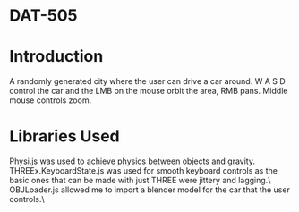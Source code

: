 # DAT-505

# Introduction

A randomly generated city where the user can drive a car around.  W A S D control the car and the LMB on the mouse orbit the area, RMB pans. Middle mouse controls zoom.

# Libraries Used
Physi.js was used to achieve physics between objects and gravity.\
THREEx.KeyboardState.js was used for smooth keyboard controls as the basic ones that can be made with just THREE were jittery and lagging.\ 
OBJLoader.js allowed me to import a blender model for the car that the user controls.\
